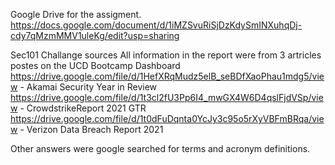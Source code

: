 Google Drive for the assigment.
https://docs.google.com/document/d/1iMZSvuRiSjDzKdySmINXuhqDj-cdy7qMzmMMV1uleKg/edit?usp=sharing


Sec101 Challange sources
All information in the report were from 3 artricles postes on the UCD Bootcamp Dashboard
https://drive.google.com/file/d/1HefXRqMudz5elB_seBDfXaoPhau1mdg5/view - Akamai Security Year in Review
https://drive.google.com/file/d/1t3cl2fU3Pp6I4_mwGX4W6D4qslFjdVSp/view - CrowdstrikeReport 2021 GTR
https://drive.google.com/file/d/1t0dFuDqnta0YcJy3c95o5rXyVBFmBRqa/view - Verizon Data Breach Report 2021

Other answers were google searched for terms and acronym definitions.
